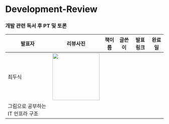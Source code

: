 # Development-Review

### 개발 관련 독서 후 PT 및 토론 

| 발표자   | 리뷰사진         | 책이름           | 글쓴이           | 발표 링크      | 완료일 |
| ----- | ----------------- | ---------------- | --------------- | --------------| -------- |  
| 최두식 | <img src="https://user-images.githubusercontent.com/82255957/174920350-f5ee5b7f-4cac-4af4-8dc8-4f2168c4294b.png" width="150" height="150"/> |
그림으로 공부하는 IT 인프라 구조 | 

